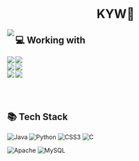 <!-- 
Widget https://github.com/anuraghazra/github-readme-stats
Badges https://github.com/Ileriayo/markdown-badges
Icons  https://gist.github.com/rxaviers/7360908
 -->

<h1 align="center">KYW🐾</h1>

<!-- LANGUAGES Widget -->
<!-- ![Top Langs](https://github-readme-stats.vercel.app/api/top-langs/?username=nrmhvr&exclude_repo=github-readme-stats&hide=ANTLR,Jasmin&langs_count=6&layout=compact&hide_border=true&theme=gruvbox_light) -->

<img align="left" src="https://github-readme-stats.vercel.app/api?username=nrmhvr&theme=gruvbox_light&hide_border=true&count_private=true&show_icons=false&custom_title=GitHub%20Stats😊"/>

<h2>💻 Working with</h2>

<img align="left" src="https://img.shields.io/badge/MS%20SQL%20Sever-CC2927?style=for-the-badge&logo=microsoft%20sql%20server&logoColor=white"/> 
<img align="left" src="https://img.shields.io/badge/.NET-5C2D91?style=for-the-badge&logo=.net&logoColor=white"/></br>
<img align="left" src="https://img.shields.io/badge/Visual%20Studio-5C2D91.svg?style=for-the-badge&logo=visual-studio&logoColor=white"/> 
<img align="left" src="https://img.shields.io/badge/c%23-%23239120.svg?style=for-the-badge&logo=c-sharp&logoColor=white"/></br>
<img  align="left" src="https://img.shields.io/badge/html5-%23E34F26.svg?style=for-the-badge&logo=html5&logoColor=white"/> 
<img align="center" src="https://img.shields.io/badge/javascript-%23323330.svg?style=for-the-badge&logo=javascript&logoColor=%23F7DF1E"/>

</br></br>
<h2>📚 Tech Stack</h2> 

<!-- Languages -->
![Java](https://img.shields.io/badge/java-%23ED8B00.svg?style=for-the-badge&logo=java&logoColor=white) ![Python](https://img.shields.io/badge/python-3670A0?style=for-the-badge&logo=python&logoColor=ffdd54) ![CSS3](https://img.shields.io/badge/css3-%231572B6.svg?style=for-the-badge&logo=css3&logoColor=white) ![C](https://img.shields.io/badge/c-%2300599C.svg?style=for-the-badge&logo=c&logoColor=white)

<!-- Server -->
![Apache](https://img.shields.io/badge/apache-%23D42029.svg?style=for-the-badge&logo=apache&logoColor=white)<!-- DB -->
![MySQL](https://img.shields.io/badge/mysql-%2300f.svg?style=for-the-badge&logo=mysql&logoColor=white) <!-- Frameworks, Platforms and Libraries -->
<!-- ![Vue.js](https://img.shields.io/badge/vuejs-%2335495e.svg?style=for-the-badge&logo=vuedotjs&logoColor=%234FC08D) ![Anaconda](https://img.shields.io/badge/Anaconda-%2344A833.svg?style=for-the-badge&logo=anaconda&logoColor=white) ![Flask](https://img.shields.io/badge/flask-%23000.svg?style=for-the-badge&logo=flask&logoColor=white)  -->

<!-- IDE & Editors -->
<!-- ![Visual Studio Code](https://img.shields.io/badge/Visual%20Studio%20Code-0078d7.svg?style=for-the-badge&logo=visual-studio-code&logoColor=white) ![Atom](https://img.shields.io/badge/Atom-%2366595C.svg?style=for-the-badge&logo=atom&logoColor=white) ![Eclipse](https://img.shields.io/badge/Eclipse-FE7A16.svg?style=for-the-badge&logo=Eclipse&logoColor=white) ![Jupyter Notebook](https://img.shields.io/badge/jupyter-%23FA0F00.svg?style=for-the-badge&logo=jupyter&logoColor=white) -->

<!-- <h2>✏️ learning</h2> -->
<!-- <h2>💡 📁 Projects</h2> -->